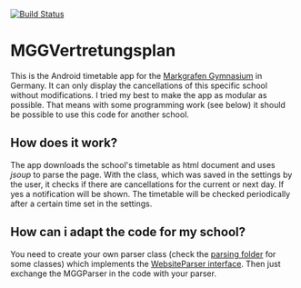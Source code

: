 [![Build Status](https://travis-ci.org/d-Rickyy-b/MGGVertretungsplan.svg?branch=master)](https://travis-ci.org/d-Rickyy-b/MGGVertretungsplan)

# MGGVertretungsplan
This is the Android timetable app for the [Markgrafen Gymnasium](http://www.mgg.karlsruhe.de/index.php/vertretungsplan) in Germany. It can only display the cancellations of this specific school without modifications. I tried my best to make the app as modular as possible. That means with some programming work (see below) it should be possible to use this code for another school.

## How does it work?
The app downloads the school's timetable as html document and uses *jsoup* to parse the page. With the class, which was saved in the settings by the user, it checks if there are cancellations for the current or next day. If yes a notification will be shown. The timetable will be checked periodically after a certain time set in the settings.

## How can i adapt the code for my school?
You need to create your own parser class (check the [parsing folder](https://github.com/d-Rickyy-b/MGGVertretungsplan/tree/master/app/src/main/java/de/aurora/mggvertretungsplan/parsing) for some classes) which implements the [WebsiteParser interface](https://github.com/d-Rickyy-b/MGGVertretungsplan/blob/master/app/src/main/java/de/aurora/mggvertretungsplan/parsing/WebsiteParser.java). Then just exchange the MGGParser in the code with your parser.
